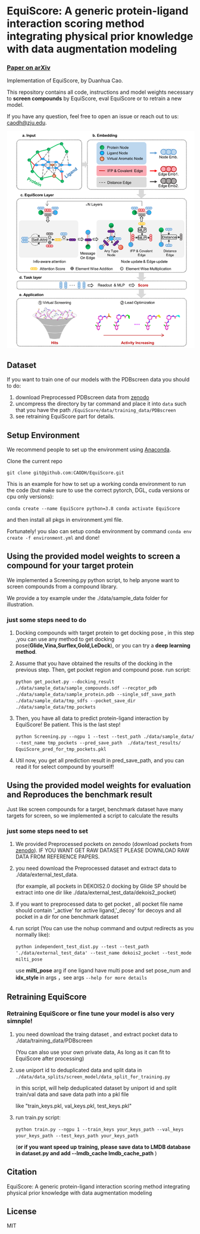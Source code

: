 # EquiScore: A generic protein-ligand interaction scoring method integrating physical prior knowledge with data augmentation modeling

### [Paper on arXiv]()

Implementation of EquiScore, by Duanhua Cao.

This repository contains all code, instructions and model weights necessary to **screen compounds** by EquiScore, eval EquiScore or to retrain a new model.

If you have any question, feel free to open an issue or reach out to us: [caodh@zju.edu](caodh@zju.edu).

![Alt Text](./figs/model_framework.png)

## Dataset

If you want to train one of our models with the PDBscreen data you should to do:

1. download Preprocessed PDBscreen data from [zenodo]()
2. uncompress the directory by tar command and place it into `data` such that you have the path `/EquiScore/data/training_data/PDBscreen`
3. see retraining EquiScore part for details.

## Setup Environment

We recommend people to set up the environment using [Anaconda](https://docs.anaconda.com/anaconda/install/index.html).

   Clone the current repo

    git clone git@github.com:CAODH/EquiScore.git

This is an example for how to set up a working conda environment to run the code (but make sure to use the correct pytorch, DGL, cuda versions or cpu only versions):

   `conda create --name EquiScore python=3.8 conda activate EquiScore`

   and then install all pkgs in environment.yml file.

Fortunately! you slao can setup conda environment by command `conda env create -f environment.yml` and done!

## **Using the provided model weights to screen a compound for your target protein**

   We implemented a Screening.py python script, to help anyone want to screen compounds from a compound library.

   We provide a toy example under the ./data/sample_data folder for illustration.

### **just some steps need to do**

1. Docking compounds with target protein to get docking pose , in this step ,you can use any method to get docking pose(**Glide,Vina,Surflex,Gold,LeDock**), or you can try a **deep learning method**.
2. Assume that you have obtained the results of the docking in the previous step. Then, get pocket region and compound pose.
   run script:

   `python get_pocket.py --docking_result ./data/sample_data/sample_compounds.sdf --recptor_pdb ./data/sample_data/sample_protein.pdb --single_sdf_save_path ./data/sample_data/tmp_sdfs --pocket_save_dir ./data/sample_data/tmp_pockets`
3. Then, you have all data to predict protein-ligand interaction by EquiScore! Be patient. This is the last step!

   `python Screening.py --ngpu 1 --test --test_path ./data/sample_data/ --test_name tmp_pockets --pred_save_path  ./data/test_results/       EquiScore_pred_for_tmp_pockets.pkl`
4. Util now, you get all prediction result in pred_save_path, and you can read it for select compound by yourself!

## **Using the provided model weights for evaluation and Reproduces the benchmark result**

   Just like screen compounds for a target, benchmark dataset have many targets for screen, so we implemented a script to calculate the results

### **just some steps need to set**

1. We provided Preprocessed pockets on zenodo (download pockets from [zenodo]()). IF YOU WANT GET RAW DATASET PLEASE DOWNLOAD RAW DATA FROM REFERENCE PAPERS.
2. you need download the Preprocessed dataset and extract data to ./data/external_test_data.

   (for example, all pockets in DEKOIS2.0 docking by Glide SP should be extract into one dir like ./data/external_test_data/dekois2_pocket)
3. if you want to preprocessed data to get pocket , all pocket file name should contain '_active' for active ligand,'_decoy' for decoys and  all pocket in a dir for one benchmark dataset
4. run script (You can use the nohup command and output redirects as you normally like):

   `python independent_test_dist.py --test --test_path './data/external_test_data' --test_name dekois2_pocket --test_mode milti_pose`

   use **milti_pose** arg if one ligand have multi pose and set pose_num and **idx_style** in args ，see args `--help for more details`

## **Retraining EquiScore**

### **Retraining EquiScore or fine tune your model is also very simnple!**

1. you need download the traing dataset , and extract pocket data to ./data/training_data/PDBscreen

   (You can also use your own private data, As long as it can fit to EquiScore after processing)
2. use uniport id to deduplicated data and split data in `./data/data_splits/screen_model/data_split_for_training.py`

   in this script, will help deduplicated dataset by uniport id and split train/val data and save data path into a pkl file

   like "train_keys.pkl, val_keys.pkl, test_keys.pkl"
3. run train.py script:

   `python train.py --ngpu 1 --train_keys your_keys_path --val_keys your_keys_path --test_keys_path your_keys_path`

   (**or if you want speed up training, please save data to LMDB database in dataset.py and add --lmdb_cache lmdb_cache_path** )

## Citation

   EquiScore: A generic protein-ligand interaction scoring method integrating physical prior knowledge with data augmentation modeling

## License

MIT
